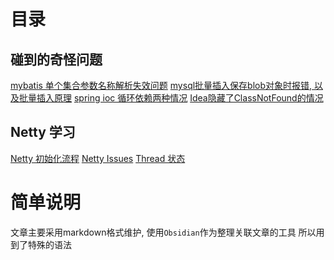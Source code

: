 # 目录

## 碰到的奇怪问题

[mybatis 单个集合参数名称解析失效问题](./ORM/MyBatis/QA.md)
[mysql批量插入保存blob对象时报错, 以及批量插入原理](./storage/mysql/QA.md)
[spring ioc 循环依赖两种情况](./Spring/SpringFramework/ioc/circularDependency.md)
[Idea隐藏了ClassNotFound的情况](./java/Other.md)

## Netty 学习

[Netty 初始化流程](./Netty/flow.md)
[Netty Issues](./Netty/other.md)
[Thread 状态](Thread.md)

# 简单说明
文章主要采用markdown格式维护, 使用`Obsidian`作为整理关联文章的工具
所以用到了特殊的语法

